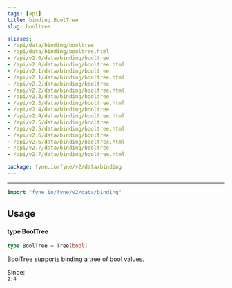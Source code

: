```yaml
---
tags: [api]
title: binding.BoolTree
slug: booltree

aliases:
- /api/data/binding/booltree
- /api/data/binding/booltree.html
- /api/v2.0/data/binding/booltree
- /api/v2.0/data/binding/booltree.html
- /api/v2.1/data/binding/booltree
- /api/v2.1/data/binding/booltree.html
- /api/v2.2/data/binding/booltree
- /api/v2.2/data/binding/booltree.html
- /api/v2.3/data/binding/booltree
- /api/v2.3/data/binding/booltree.html
- /api/v2.4/data/binding/booltree
- /api/v2.4/data/binding/booltree.html
- /api/v2.5/data/binding/booltree
- /api/v2.5/data/binding/booltree.html
- /api/v2.6/data/binding/booltree
- /api/v2.6/data/binding/booltree.html
- /api/v2.7/data/binding/booltree
- /api/v2.7/data/binding/booltree.html

package: fyne.io/fyne/v2/data/binding
---
```



---
```go
import "fyne.io/fyne/v2/data/binding"
```

## Usage

#### type BoolTree

```go
type BoolTree = Tree[bool]
```

BoolTree supports binding a tree of bool values.


<div class="since">Since: <code>
2.4</code></div>
